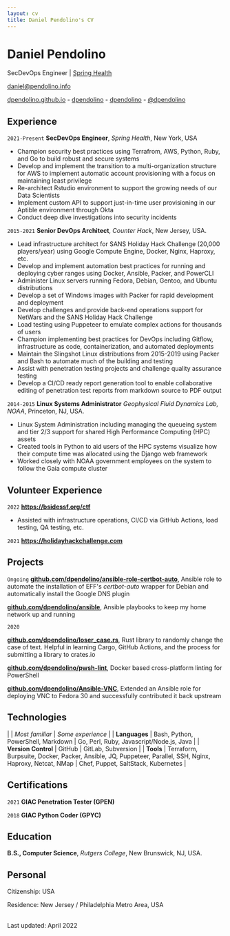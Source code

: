 ```yaml
---
layout: cv
title: Daniel Pendolino's CV
---
```

# Daniel Pendolino
SecDevOps Engineer | <a href="https://www.springhealth.com">Spring Health</a><br/>

<a href="mailto:daniel@pendolino.info">daniel@pendolino.info</a>

<div id="webaddress">
  <a href="https://dpendolino.github.io"><i class="fas fa-home"></i> dpendolino.github.io</a> -
  <a href="https://github.com/dpendolino"><i class="fab fa-github"></i> dpendolino</a> -
  <a href="https://gitlab.com/dpendolino"><i class="fab fa-gitlab"></i> dpendolino</a> -
  <a href="https://twitter.com/dpendolino"><i class="fab fa-twitter"></i> @dpendolino</a>
</div>

## Experience

`2021-Present`
**SecDevOps Engineer**, *Spring Health*, New York, USA

* Champion security best practices using Terrafrom, AWS, Python, Ruby, and Go to build robust and secure systems
* Develop and implement the transition to a multi-organization structure for AWS to implement automatic account provisioning with a focus on maintaining least privilege
* Re-architect Rstudio environment to support the growing needs of our Data Scientists
* Implement custom API to support just-in-time user provisioning in our Aptible environment through Okta
* Conduct deep dive investigations into security incidents


`2015-2021`
**Senior DevOps Architect**, *Counter Hack*, New Jersey, USA.

* Lead infrastructure architect for SANS Holiday Hack Challenge (20,000 players/year) using Google Compute Engine, Docker, Nginx, Haproxy, etc.
* Develop and implement automation best practices for running and deploying cyber ranges using Docker, Ansible, Packer, and PowerCLI
* Administer Linux servers running Fedora, Debian, Gentoo, and Ubuntu distributions
* Develop a set of Windows images with Packer for rapid development and deployment
* Develop challenges and provide back-end operations support for NetWars and the SANS Holiday Hack Challenge
* Load testing using Puppeteer to emulate complex actions for thousands of users
* Champion implementing best practices for DevOps including Gitflow, infrastructure as code, containerization, and automated deployments
* Maintain the Slingshot Linux distributions from 2015-2019 using Packer and Bash to automate much of the building and testing
* Assist with penetration testing projects and challenge quality assurance testing
* Develop a CI/CD ready report generation tool to enable collaborative editing of penetration test reports from markdown source to PDF output

`2014-2015`
**Linux Systems Administrator** *Geophysical Fluid Dynamics Lab, NOAA*, Princeton, NJ, USA.
* Linux System Administration including managing the queueing system and tier 2/3 support for shared High Performance Computing (HPC) assets
* Created tools in Python to aid users of the HPC systems visualize how their compute time was allocated using the Django web framework  <!-- add more detail here and I'll help you pare it down - what were you doing with python? how fancy was it? what did you achieve? -->
* Worked closely with NOAA government employees on the system to follow the Gaia compute cluster

## Volunteer Experience

`2022`
**<a href='https://bsidessf.org/ctf'>https://bsidessf.org/ctf</a>**
* Assisted with infrastructure operations, CI/CD via GitHub Actions, load testing, QA testing, etc.

`2021`
**<a href="https://holidayhackchallenge.com/">https://holidayhackchallenge.com</a>**

## Projects
`Ongoing`
**<a href="https://github.com/dpendolino/ansible-role-certbot-auto">github.com/dpendolino/ansible-role-certbot-auto</a>**, Ansible role to automate the installation of EFF's _certbot-auto_ wrapper for Debian and automatically install the Google DNS plugin

**<a href="https://github.com/dpendolino/ansible">github.com/dpendolino/ansible</a>**, Ansible playbooks to keep my home network up and running

`2020`
<!-- maybe not worth mentioning -->
**<a href="https://github.com/dpendolino/loser_case.rs">github.com/dpendolino/loser_case.rs</a>**, Rust library to randomly  change the case of text. Helpful in learning Cargo, GitHub Actions, and the process for submitting a library to crates.io

**<a href="https://github.com/dpendolino/pwsh-lint">github.com/dpendolino/pwsh-lint</a>**, Docker based cross-platform linting
for PowerShell


**<a href="https://github.com/dpendolino/Ansible-VNC">github.com/dpendolino/Ansible-VNC</a>**, Extended an Ansible role for deploying VNC to Fedora 30 and successfully contributed it back upstream


## Technologies

|  | *Most familiar* | *Some experience* |
| **Languages** | Bash, Python, PowerShell, Markdown | Go, Perl, Ruby, Javascript/Node.js, Java |
| **Version&#160;Control** | GitHub | GitLab, Subversion |
| **Tools** | Terraform, Burpsuite, Docker, Packer, Ansible, JQ, Puppeteer, Parallel, SSH, Nginx, Haproxy, Netcat, NMap | Chef, Puppet, SaltStack, Kubernetes |

## Certifications

`2021`
**GIAC Penetration Tester (GPEN)**

`2018`
**GIAC Python Coder (GPYC)**

## Education

**B.S., Computer Science**, *Rutgers College*, New Brunswick, NJ, USA.


## Personal

Citizenship: USA

Residence: New Jersey / Philadelphia Metro Area, USA

<br/>Last updated: April 2022<br/><br/>
